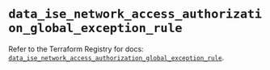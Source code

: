 # `data_ise_network_access_authorization_global_exception_rule`

Refer to the Terraform Registry for docs: [`data_ise_network_access_authorization_global_exception_rule`](https://registry.terraform.io/providers/ciscodevnet/ise/0.2.11/docs/data-sources/network_access_authorization_global_exception_rule).
